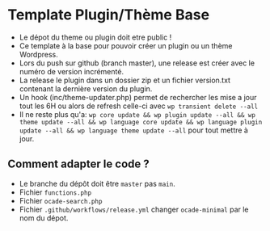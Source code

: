 # Template Plugin/Thème Base

* Le dépot du theme ou plugin doit etre public !
* Ce template à la base pour pouvoir créer un plugin ou un thème Wordpress.
* Lors du push sur github (branch master), une release est créer avec le numéro de version incrémenté.
* La release le plugin dans un dossier zip  et un fichier version.txt contenant la dernière version du plugin.
* Un hook (inc/theme-updater.php) permet de rechercher les mise a jour tout les 6H ou alors de refresh celle-ci avec `wp transient delete --all` 
* Il ne reste plus qu'a: `wp core update && wp plugin update --all && wp theme update --all && wp language core update && wp language plugin update --all && wp language theme update --all` pour tout mettre à jour.

## Comment adapter le code ?

* Le branche du dépôt doit être `master` pas `main`.
* Fichier `functions.php`
* Fichier `ocade-search.php`
* Fichier `.github/workflows/release.yml` changer `ocade-minimal` par le nom du dépot.

